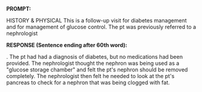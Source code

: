 **PROMPT:**

HISTORY & PHYSICAL This is a follow-up visit for diabetes management and for management of glucose control. The pt was previously referred to a nephrologist

**RESPONSE (Sentence ending after 60th word):**

. The pt had had a diagnosis of diabetes, but no medications had been provided. The nephrologist thought the nephron was being used as a "glucose storage chamber" and felt the pt's nephron should be removed completely. The nephrologist then felt he needed to look at the pt's pancreas to check for a nephron that was being clogged with fat. 